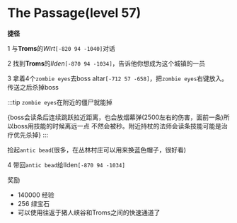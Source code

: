 # The Passage(level 57)
**捷径**

1 与**Troms**的*Wirt*`[-820 94 -1040]`对话

2 找到**Troms**的*Ilden*`[-870 94 -1034]`，告诉他你想成为这个城镇的一员

3 拿着4个`zombie eyes`去boss altar`[-712 57 -658]`，把`zombie eyes`右键放入。传送之后杀掉boss

:::tip
`zombie eyes`在附近的僵尸就能掉

{boss会读条后连续跳跃拉近距离，也会放烟幕弹(2500左右的伤害，面前一条)所以boss用技能的时候离远一点 不然会被秒。附近持杖的法师会读条技能可能是治疗优先杀掉}
:::

捡起`antic bead`(很多，在丛林村庄可以用来换蓝色帽子，很好看)

4 带回`antic bead`给Ilden`[-870 94 -1034]`

奖励
+ 140000 经验
+ 256 绿宝石
+ 可以使用往返于猪人峡谷和Troms之间的快速通道了